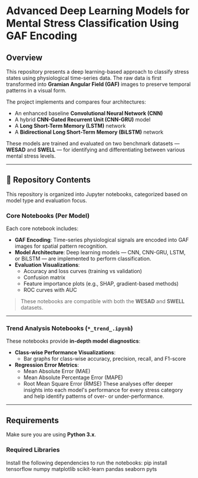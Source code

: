 # Advanced Deep Learning Models for Mental Stress Classification Using GAF Encoding

## Overview

This repository presents a deep learning-based approach to classify stress states using physiological time-series data. The raw data is first transformed into **Gramian Angular Field (GAF)** images to preserve temporal patterns in a visual form. 

The project implements and compares four architectures:
- An enhanced baseline **Convolutional Neural Network (CNN)**
- A hybrid **CNN-Gated Recurrent Unit (CNN-GRU)** model
- A **Long Short-Term Memory (LSTM)** network
- A **Bidirectional Long Short-Term Memory (BiLSTM)** network

These models are trained and evaluated on two benchmark datasets — **WESAD** and **SWELL** — for identifying and differentiating between various mental stress levels.

---

## 📂 Repository Contents

This repository is organized into Jupyter notebooks, categorized based on model type and evaluation focus.

### Core Notebooks (Per Model)

Each core notebook includes:

- **GAF Encoding**: Time-series physiological signals are encoded into GAF images for spatial pattern recognition.
- **Model Architecture**: Deep learning models — CNN, CNN-GRU, LSTM, or BiLSTM — are implemented to perform classification.
- **Evaluation Visualizations**:
  - Accuracy and loss curves (training vs validation)
  - Confusion matrix
  - Feature importance plots (e.g., SHAP, gradient-based methods)
  - ROC curves with AUC

> These notebooks are compatible with both the **WESAD** and **SWELL** datasets.

---

### Trend Analysis Notebooks (`*_trend_.ipynb`)

These notebooks provide **in-depth model diagnostics**:

- **Class-wise Performance Visualizations**:
  - Bar graphs for class-wise accuracy, precision, recall, and F1-score
- **Regression Error Metrics**:
  - Mean Absolute Error (MAE)
  - Mean Absolute Percentage Error (MAPE)
  - Root Mean Square Error (RMSE)
These analyses offer deeper insights into each model's performance for every stress category and help identify patterns of over- or under-performance.
---
## Requirements

Make sure you are using **Python 3.x**.

### Required Libraries

Install the following dependencies to run the notebooks:
pip install tensorflow numpy matplotlib scikit-learn pandas seaborn pyts


